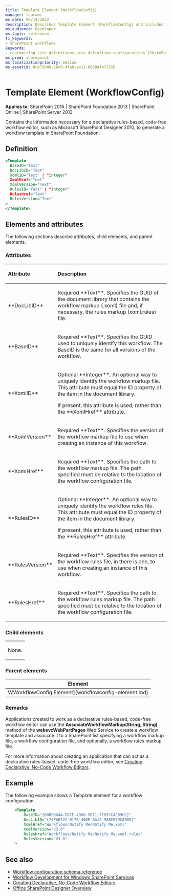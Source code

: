 ```yaml
---
title: Template Element (WorkflowConfig)
manager: laurawi
ms.date: 06/14/2022
description: Describes Template Element (WorkflowConfig) and includes information on elements and attributes.
ms.audience: Developer
ms.topic: reference
f1_keywords:
- SharePoint workflows
keywords:
- customizing site definitions,site definition configurations [SharePoint 2010]
ms.prod: sharepoint
ms.localizationpriority: medium
ms.assetid: 8c873040-28c8-4fa9-a411-6638af47131b
---
```


# Template Element (WorkflowConfig)

**Applies to**: SharePoint 2016 | SharePoint Foundation 2013 | SharePoint Online | SharePoint Server 2013

Contains the information necessary for a declarative rules-based, code-free workflow editor, such as Microsoft SharePoint Designer 2010, to generate a workflow template in SharePoint Foundation.

## Definition

```XML
<Template
  BaseID="Text"
  DocLibID="Text"
  XomlID="Text" | "Integer"
  XomlHref="Text"
  XomlVersion="Text"
  RulesID="Text" | "Integer"
  RulesHref="Text"
  RulesVersion="Text"
>
</Template>
```

## Elements and attributes

The following sections describe attributes, child elements, and parent elements.

### Attributes

<table>
<colgroup>
<col width="20%" />
<col width="80%" />
</colgroup>
<thead>
<tr class="header">
<th align="left"><p>Attribute</p></th>
<th align="left"><p>Description</p></th>
</tr>
</thead>
<tbody>
<tr class="even">
<td align="left"><p>**DocLibID**</p></td>
<td align="left"><p>Required **Text**. Specifies the GUID of the document library that contains the workflow markup (.xoml) file and, if necessary, the rules markup (xoml.rules) file.</p></td>
</tr>
<tr class="odd">
<td align="left"><p>**BaseID**</p></td>
<td align="left"><p>Required **Text**. Specifies the GUID used to uniquely identify this workflow. The BaseID is the same for all versions of the workflow.</p></td>
</tr>
<tr class="even">
<td align="left"><p>**XomlID**</p></td>
<td align="left"><p>Optional **Integer**. An optional way to uniquely identify the workflow markup file. This attribute must equal the ID property of the item in the document library.</p>
<p>If present, this attribute is used, rather than the **XomlHref** attribute.</p></td>
</tr>
<tr class="odd">
<td align="left"><p>**XomlVersion**</p></td>
<td align="left"><p>Required **Text**. Specifies the version of the workflow markup file to use when creating an instance of this workflow.</p></td>
</tr>
<tr class="even">
<td align="left"><p>**XomlHref**</p></td>
<td align="left"><p>Required **Text**. Specifies the path to the workflow markup file. The path specified must be relative to the location of the workflow configuration file.</p></td>
</tr>
<tr class="odd">
<td align="left"><p>**RulesID**</p></td>
<td align="left"><p>Optional **Integer**. An optional way to uniquely identify the workflow rules file. This attribute must equal the ID property of the item in the document library.</p>
<p>If present, this attribute is used, rather than the **RulesHref** attribute.</p></td>
</tr>
<tr class="even">
<td align="left"><p>**RulesVersion**</p></td>
<td align="left"><p>Required **Text**. Specifies the version of the workflow rules file, in there is one, to use when creating an instance of this workflow.</p></td>
</tr>
<tr class="odd">
<td align="left"><p>**RulesHref**</p></td>
<td align="left"><p>Required **Text**. Specifies the path to the workflow rules markup file. The path specified must be relative to the location of the workflow configuration file.</p></td>
</tr>
</tbody>
</table>

### Child elements

<table>
<colgroup>
<col width="100%" />
</colgroup>
<tbody>
<tr class="odd">
<td align="left"><p>None.</p></td>
</tr>
</tbody>
</table>

### Parent elements

|Element|
|---|
|WWorkflowConfig Element](workflowconfig-element.md)

### Remarks

Applications created to work as a declarative rules-based, code-free workflow editor can use the **AssociateWorkflowMarkup(String, String)** method of the **websvcWebPartPages** Web Service to create a workflow template and associate it to a SharePoint list specifying a workflow markup file, a workflow configuration file, and optionally, a workflow rules markup file.

For more information about creating an application that can act as a declarative rules-based, code-free workflow editor, see [Creating Declarative, No-Code Workflow Editors](https://msdn.microsoft.com/library/60dfda8d-e724-4d7d-9578-aa239c362dcf(Office.15).aspx).

## Example

The following example shows a Template element for a workflow configuration.

```XML 
    <Template
        BaseID="{68B99644-EDCE-4988-9D11-7FD5CCAE09CC}"
        DocLibID="{74FAE22C-0176-46DF-AA12-988CE79C8889}"
        XomlHref="Workflows/Notify Me/Notify Me.xoml"
        XomlVersion="V3.0"
        RulesHref="Workflows/Notify Me/Notify Me.xoml.rules"
        RulesVersion="V3.0"
    >
```

## See also

- [Workflow configuration schema reference](workflow-configuration-schema-reference.md)
- [Workflow Development for Windows SharePoint Services](https://msdn.microsoft.com/library/office/ms414613.aspx)
- [Creating Declarative, No-Code Workflow Editors](https://msdn.microsoft.com/library/office/bb417436.aspx)
- [Office SharePoint Designer Overview](https://msdn.microsoft.com/library/office/ms454098.aspx)








